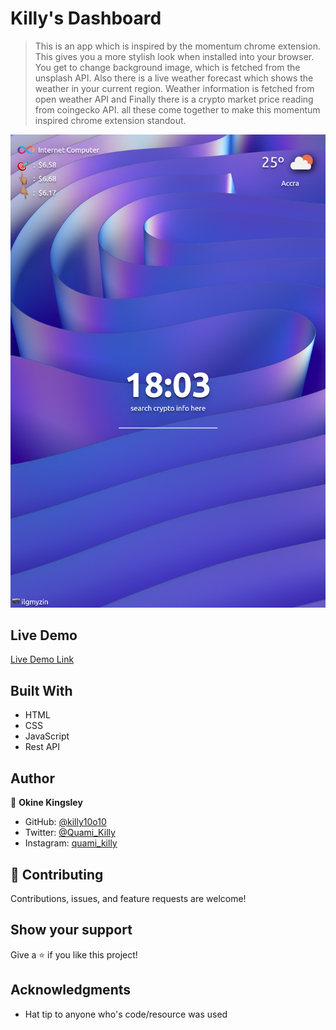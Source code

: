 # Killy's Dashboard

> This is an app which is inspired by the momentum chrome extension. This gives you a more stylish look when installed into your browser. You get to change background image, which is fetched from the unsplash API. Also there is a live weather forecast which shows the weather in your current region. Weather information is fetched from open weather API and Finally there is a crypto market price reading from coingecko API. all these come together to make this momentum inspired chrome extension standout.

![Screenshot](screenshot.png)

## Live Demo

[Live Demo Link](https://killy10o10.github.io/unsplash/)

## Built With

- HTML
- CSS
- JavaScript
- Rest API

## Author

👤 **Okine Kingsley**

- GitHub: [@killy10o10](https://github.com/killy10o10)
- Twitter: [@Quami_Killy](https://twitter.com/Quami_Killy)
- Instagram: [quami_killy](https://www.instagram.com/quami_killy/)

## 🤝 Contributing

Contributions, issues, and feature requests are welcome!

## Show your support

Give a ⭐️ if you like this project!

## Acknowledgments

- Hat tip to anyone who's code/resource was used
